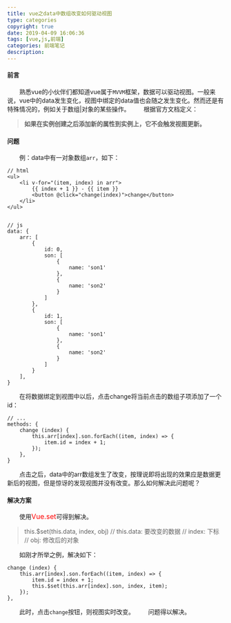```yaml
---
title: vue之data中数组改变如何驱动视图
type: categories
copyright: true
date: 2019-04-09 16:06:36
tags: [vue,js,前端]
categories: 前端笔记
description:
---
```

#### 前言
&emsp;&emsp;熟悉vue的小伙伴们都知道vue属于`MVVM`框架，数据可以驱动视图。一般来说，vue中的data发生变化，视图中绑定的data值也会随之发生变化。然而还是有特殊情况的，例如关于数组|对象的某些操作。
&emsp;&emsp;根据官方文档定义：
> **如果在实例创建之后添加新的属性到实例上，它不会触发视图更新。**
<!--more-->

#### 问题 
&emsp;&emsp;例：data中有一对象数组`arr`，如下：
```
// html
<ul>
	<li v-for="(item, index) in arr">
		{{ index + 1 }} - {{ item }} 
		<button @click="change(index)">change</button>
	</li>
</ul>


// js
data: {
	arr: [
		{
			id: 0,
			son: [
				{
					name: 'son1'
				},
				{
					name: 'son2'
				}
			]
		},
		{
			id: 1,
			son: [
				{
					name: 'son1'
				},
				{
					name: 'son2'
				}
			]
		}
	],
}
```
&emsp;&emsp;在将数据绑定到视图中以后，点击change将当前点击的数组子项添加了一个id：
```
// ...
methods: {
	change (index) {
		this.arr[index].son.forEach((item, index) => {
			item.id = index + 1;
		});
	},
}
```
&emsp;&emsp;点击之后，data中的arr数组发生了改变，按理说即将出现的效果应是数据更新后的视图，但是惊讶的发现视图并没有改变。那么如何解决此问题呢？
#### 解决方案
&emsp;&emsp;使用<font color=red size=3>Vue.set</font>可得到解决。
> this.$set(this.data, index, obj)
// this.data: 要改变的数据
// index: 下标
// obj: 修改后的对象 

&emsp;&emsp;如刚才所举之例，解决如下：
```
change (index) {
	this.arr[index].son.forEach((item, index) => {
		item.id = index + 1;
		this.$set(this.arr[index].son, index, item);
	});
},
```
&emsp;&emsp;此时，点击`change`按钮，则视图实时改变。
&emsp;&emsp;问题得以解决。


